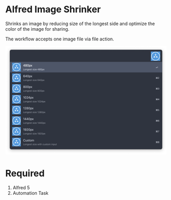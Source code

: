 # Alfred Image Shrinker
Shrinks an image by reducing size of the longest side and optimize the color of the image for sharing.

The workflow accepts one image file via file action. 

<img src="README.assets/Screenshot%202022-10-14%20at%2017.29.06.png" alt="Screenshot 2022-10-14 at 17.29.06" style="zoom:50%;" />



# Required

1. Alfred 5
2. Automation Task
